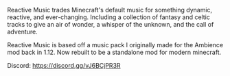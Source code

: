 Reactive Music trades Minecraft's default music for something dynamic, reactive, and ever-changing. Including a collection of fantasy and celtic tracks to give an air of wonder, a whisper of the unknown, and the call of adventure.

Reactive Music is based off a music pack I originally made for the Ambience mod back in 1.12. Now rebuilt to be a standalone mod for modern minecraft.

Discord: https://discord.gg/vJ6BCjPR3R
